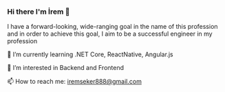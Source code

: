### Hi there I'm İrem 👋
I have a forward-looking, wide-ranging goal in the name of this profession and in order to achieve this goal, I aim to be a successful engineer in my profession


🌱 I’m currently learning .NET Core, ReactNative, Angular.js

👀 I’m interested in Backend and Frontend

📫 How to reach me: iremseker888@gmail.com
